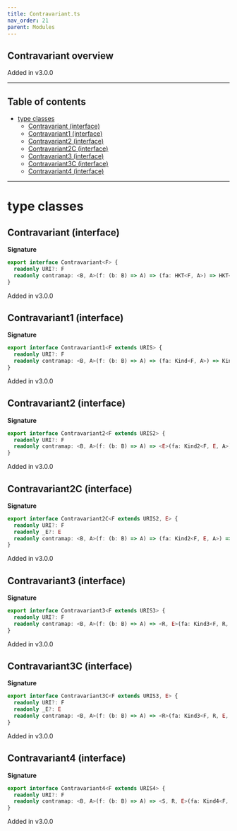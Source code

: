 ```yaml
---
title: Contravariant.ts
nav_order: 21
parent: Modules
---
```


## Contravariant overview

Added in v3.0.0

---

<h2 class="text-delta">Table of contents</h2>

- [type classes](#type-classes)
  - [Contravariant (interface)](#contravariant-interface)
  - [Contravariant1 (interface)](#contravariant1-interface)
  - [Contravariant2 (interface)](#contravariant2-interface)
  - [Contravariant2C (interface)](#contravariant2c-interface)
  - [Contravariant3 (interface)](#contravariant3-interface)
  - [Contravariant3C (interface)](#contravariant3c-interface)
  - [Contravariant4 (interface)](#contravariant4-interface)

---

# type classes

## Contravariant (interface)

**Signature**

```ts
export interface Contravariant<F> {
  readonly URI?: F
  readonly contramap: <B, A>(f: (b: B) => A) => (fa: HKT<F, A>) => HKT<F, B>
}
```

Added in v3.0.0

## Contravariant1 (interface)

**Signature**

```ts
export interface Contravariant1<F extends URIS> {
  readonly URI?: F
  readonly contramap: <B, A>(f: (b: B) => A) => (fa: Kind<F, A>) => Kind<F, B>
}
```

Added in v3.0.0

## Contravariant2 (interface)

**Signature**

```ts
export interface Contravariant2<F extends URIS2> {
  readonly URI?: F
  readonly contramap: <B, A>(f: (b: B) => A) => <E>(fa: Kind2<F, E, A>) => Kind2<F, E, B>
}
```

Added in v3.0.0

## Contravariant2C (interface)

**Signature**

```ts
export interface Contravariant2C<F extends URIS2, E> {
  readonly URI?: F
  readonly _E?: E
  readonly contramap: <B, A>(f: (b: B) => A) => (fa: Kind2<F, E, A>) => Kind2<F, E, B>
}
```

Added in v3.0.0

## Contravariant3 (interface)

**Signature**

```ts
export interface Contravariant3<F extends URIS3> {
  readonly URI?: F
  readonly contramap: <B, A>(f: (b: B) => A) => <R, E>(fa: Kind3<F, R, E, A>) => Kind3<F, R, E, B>
}
```

Added in v3.0.0

## Contravariant3C (interface)

**Signature**

```ts
export interface Contravariant3C<F extends URIS3, E> {
  readonly URI?: F
  readonly _E?: E
  readonly contramap: <B, A>(f: (b: B) => A) => <R>(fa: Kind3<F, R, E, A>) => Kind3<F, R, E, B>
}
```

Added in v3.0.0

## Contravariant4 (interface)

**Signature**

```ts
export interface Contravariant4<F extends URIS4> {
  readonly URI?: F
  readonly contramap: <B, A>(f: (b: B) => A) => <S, R, E>(fa: Kind4<F, S, R, E, A>) => Kind4<F, S, R, E, B>
}
```

Added in v3.0.0
